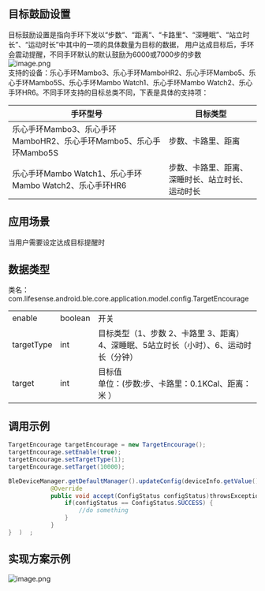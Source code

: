 <a name="fJg09"></a>
## 目标鼓励设置
目标鼓励设置是指向手环下发以“步数“、“距离“、“卡路里“、“深睡眠”、“站立时长”、“运动时长”中其中的一项的具体数量为目标的数据， 用户达成目标后，手环会震动提醒，不同手环默认的默认鼓励为6000或7000步的步数<br />![image.png](https://cdn.nlark.com/yuque/0/2021/png/265997/1616677281900-840224e3-1942-477c-8a6d-f9a205943952.png#height=157&id=ePBZG&margin=%5Bobject%20Object%5D&name=image.png&originHeight=157&originWidth=846&originalType=binary&ratio=1&size=9459&status=done&style=none&width=846)<br />支持的设备：乐心手环Mambo3、乐心手环MamboHR2、乐心手环Mambo5、乐心手环Mambo5S、乐心手环Mambo Watch1、乐心手环Mambo Watch2、乐心手环HR6。不同手环支持的目标总类不同，下表是具体的支持项：

| 手环型号 | 目标类型 |
| --- | --- |
| 乐心手环Mambo3、乐心手环MamboHR2、乐心手环Mambo5、乐心手环Mambo5S | 步数、卡路里、距离 |
| 乐心手环Mambo Watch1、乐心手环Mambo Watch2、乐心手环HR6 | 步数、卡路里、距离、深睡时长、站立时长、运动时长 |



<a name="dG1Tn"></a>
## 应用场景
当用户需要设定达成目标提醒时
<a name="ourMO"></a>
## 数据类型
类名：com.lifesense.android.ble.core.application.model.config.TargetEncourage

|  |  |  |
| --- | --- | --- |
| enable | boolean | 开关 |
| targetType | int | 目标类型（1、步数 2、卡路里 3、距离）4、深睡眠、5站立时长（小时）、6、运动时长（分钟） |
| target | int | 目标值 <br />单位：(步数:步、卡路里：0.1KCal、距离：米 ） |

<a name="rucau"></a>
## 调用示例
```java
TargetEncourage targetEncourage = new TargetEncourage();
targetEncourage.setEnable(true);
targetEncourage.setTargetType(1);
targetEncourage.setTarget(10000);

BleDeviceManager.getDefaultManager().updateConfig(deviceInfo.getValue().getMac(), targetEncourage, new Consumer<ConfigStatus>() {
            @Override
            public void accept(ConfigStatus configStatus)throwsException{   
                if(configStatus == ConfigStatus.SUCCESS) {
                    //do something
                }
            }
}  )  ;
```
<a name="n2vLz"></a>
## 实现方案示例
![image.png](https://cdn.nlark.com/yuque/0/2021/png/265997/1616677454961-83aac5af-0ae7-4b08-ba48-137b11fb1542.png#height=269&id=qw9Fp&margin=%5Bobject%20Object%5D&name=image.png&originHeight=269&originWidth=867&originalType=binary&ratio=1&size=26823&status=done&style=none&width=867)<br />


